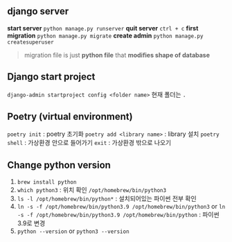 ## django server

<b>start server</b> `python manage.py runserver`
<b>quit server</b> `ctrl + c`
<b>first migration</b> `python manage.py migrate`
<b>create admin</b> `python manage.py createsuperuser`

> migration file is just <b>python file</b> that <b>modifies shape of database</b>

## Django start project

`django-admin startproject config <folder name>` 현재 폴더는 `.`

## Poetry (virtual environment)

`poetry init` : poetry 초기화
`poetry add <library name>` : library 설치
`poetry shell` : 가상환경 안으로 들어가기
`exit` : 가상환경 밖으로 나오기

## Change python version

1. `brew install python`
2. `which python3` : 위치 확인 `/opt/homebrew/bin/python3`
3. `ls -l /opt/homebrew/bin/python*` : 설치되어있는 파이썬 전부 확인
4. `ln -s -f /opt/homebrew/bin/python3.9 /opt/homebrew/bin/python3` or `ln -s -f /opt/homebrew/bin/python3.9 /opt/homebrew/bin/python` : 파이썬 3.9로 변경
5. `python --version` or `python3 --version`
